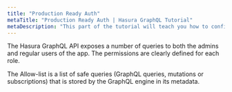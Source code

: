 ```yaml
---
title: "Production Ready Auth"
metaTitle: "Production Ready Auth | Hasura GraphQL Tutorial"
metaDescription: "This part of the tutorial will teach you how to configure Allow Lists so that you can go production ready with Hasura GraphQL"
---
```


The Hasura GraphQL API exposes a number of queries to both the admins and regular users of the app. The permissions are clearly defined for each role.

The Allow-list is a list of safe queries (GraphQL queries, mutations or subscriptions) that is stored by the GraphQL engine in its metadata. 


